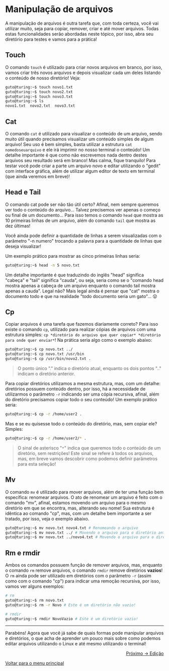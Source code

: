 # Manipulação de arquivos

A manipulação de arquivos é outra tarefa que, com toda certeza, você vai utilizar muito, seja para copiar, remover, criar e até mover arquivos. Todas estas funcionalidades serão abordadas neste tópico, por isso, abra seu diretório para testes e vamos para a prática!

## Touch

O comando `touch` é utilizado para criar novos arquivos em branco, por isso, vamos criar três novos arquivos e depois visualizar cada um deles listando o conteúdo de nosso diretório! Veja:

```sh
guto@turing:~$ touch novo1.txt
guto@turing:~$ touch novo2.txt
guto@turing:~$ touch novo3.txt
guto@turing:~$ ls
novo1.txt  novo2.txt  novo3.txt
```

## Cat

O comando `cat` é utilizado para visualizar o conteúdo de um arquivo, sendo muito útil quando precisamos visualizar um conteúdo simples de algum arquivo! Seu uso é bem simples, basta utilizar a estrutura `cat nomedoseuarquivo` e ele irá imprimir no nosso terminal o conteúdo! Um detalhe importante é que como não escrevemos nada dentro destes arquivos seu resultado será em branco! Mas calma, fique tranquilo! Para testar você pode criar a parte um arquivo novo e editar utilizando o "gedit" com interface gráfica, além de utilizar algum editor de texto em terminal (que ainda veremos em breve)!

## Head e Tail

O comando cat pode ser não tão útil certo? Afinal, nem sempre queremos ver todo o conteúdo do arquivo... Talvez precisemos ver apenas o começo ou final de um documento... Para isso temos o comando `head` que mostra as 10 primeiras linhas de um arquivo, além do comando `tail` que mostra as dez últimas! 

Você ainda pode definir a quantidade de linhas a serem visualizadas com o parâmetro "-n numero" trocando a palavra para a quantidade de linhas que deseja visualizar!

Um exemplo prático para mostrar as cinco primeiras linhas seria:

```sh
guto@turing:~$ head -n 5 novo.txt
```

Um detalhe importante é que traduzindo do inglês "head" significa "cabeça" e "tail" significa "cauda", ou seja, seria como se o "comando head mostra apenas a cabeça de um arquivo enquanto o comando tail mostra apenas a cauda". Legal não? Mais legal ainda é pensar que "cat" mostra o documento todo e que na realidade "todo documento seria um gato"... 😲

## Cp

Copiar arquivos é uma tarefa que fazemos diariamente correto? Para isso existe o comando `cp`, utilizado para realizar cópias de arquivos com uma estrutura simples: `cp *diretório do arquivo que quer copiar* *diretório para onde quer enviar*`! Na prática seria algo como o exemplo abaixo:

```sh
guto@turing:~$ cp novo.txt ../
guto@turing:~$ cp novo.txt /usr/bin
guto@turing:~$ cp /usr/bin/novo2.txt . 
```
> O ponto único "." indica o diretório atual, enquanto os dois pontos ".." indicam o diretório anterior.

Para copiar diretórios utilizamos a mesma estrutura, mas, com um detalhe: diretórios possuem conteúdo dentro, por isso, há a necessidade de utilizarmos o parâmetro `-r` indicando ser uma cópia recursiva, afinal, além do diretório precisamos copiar todo o seu conteúdo! Um exemplo prático seria:

```sh
guto@turing:~$ cp -r /home/user2 .
```

Mas e se eu quisesse todo o conteúdo do diretório, mas, sem copiar ele? Simples: 

```sh
guto@turing:~$ cp -r /home/user2/* .
```
> O sinal de asterisco "`*`" indica que queremos todo o conteúdo de um diretório, sem restrições! Este sinal se refere à todos os arquivos, mas, em breve vamos descobrir como podemos definir parâmetros para esta seleção!

## Mv

O comando `mv` é utilizado para mover arquivos, além de ter uma função bem específica: renomear arquivos. O ato de renomear um arquivo é feito com o comando "mv", afinal, estamos movendo um arquivo para o mesmo diretório em que se encontra, mas, alterando seu nome! Sua estrutura é idêntica ao comando "cp", mas, com um detalhe bem importante a ser tratado, por isso, veja o exemplo abaixo.

```sh
guto@turing:~$ mv novo.txt novo4.txt # Renomeando o arquivo
guto@turing:~$ mv novo.txt ../ # Movendo o arquivo para o diretório anterior
guto@turing:~$ mv novo.txt ../novo4.txt # Movendo o arquivo para o diretório anterior e renomeando ele
```

## Rm e rmdir

Ambos os comandos possuem função de remover arquivos, mas, enquanto o comando `rm` remove arquivos, o comando `rmdir` remove diretórios **vazios**! O `rm` ainda pode ser utilizado em diretórios com o parâmetro `-r` (assim como com o comando "cp") para indicar uma remoção recursiva, por isso, vamos ver alguns exemplos:

```sh
# rm
guto@turing:~$ rm novo.txt
guto@turing:~$ rm -r Novo # Este é um diretório não vazio!

# rmdir
guto@turing:~$ rmdir NovoVazio # Este é um diretório vazio!
```


---

Parabéns! Agora que você já sabe de quais formas pode manipular arquivos e diretórios, o que acha de aprender um pouco mais sobre como podemos editar arquivos utilizando o Linux e até mesmo utilizando o terminal!

<p align="right">
  <a href="https://github.com/lanjoni/lpi4noobs/blob/main/content/pratica/edicao.md">Próximo -> Edição</a>
</p>

<p align="left">
  <a href="https://github.com/lanjoni/lpi4noobs#roadmap">Voltar para o menu principal</a>
</p>
